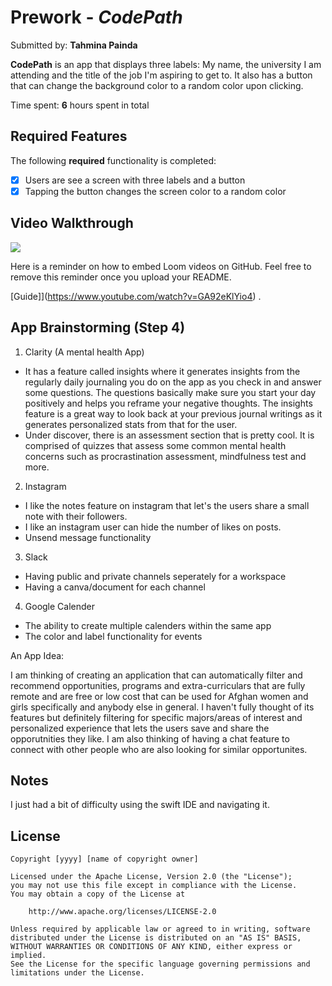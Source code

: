 # Prework - *CodePath*

Submitted by: **Tahmina Painda**

**CodePath** is an app that displays three labels: My name, the university 
I am attending and the title of the job I'm aspiring to get to. It also has a button
that can change the background color to a random color upon clicking. 

Time spent: **6** hours spent in total

## Required Features

The following **required** functionality is completed:

- [x] Users are see a screen with three labels and a button
- [x] Tapping the button changes the screen color to a random color
 
## Video Walkthrough

<div>
    <a href="https://www.loom.com/share/7fa71d307b2c455a8d1e516f6af547c2">
    </a>
    <a href="https://www.loom.com/share/7fa71d307b2c455a8d1e516f6af547c2">
      <img style="max-width:300px;" src="https://cdn.loom.com/sessions/thumbnails/7fa71d307b2c455a8d1e516f6af547c2-with-play.gif">
    </a>
  </div>

Here is a reminder on how to embed Loom videos on GitHub. Feel free to remove this reminder once you upload your README. 

[Guide]](https://www.youtube.com/watch?v=GA92eKlYio4) .

## App Brainstorming (Step 4)

1. Clarity (A mental health App)
- It has a feature called insights where it generates insights from the regularly daily journaling you do on the app as you check in and answer some questions. The questions basically make sure you start your day positively and helps you reframe your negative thoughts. The insights feature is a great way to look back at your previous journal writings as it generates personalized stats from that for the user. 
- Under discover, there is an assessment section that is pretty cool. It is comprised of quizzes that assess some common mental health concerns such as procrastination assessment, mindfulness test and more. 

2. Instagram
- I like the notes feature on instagram that let's the users share a small note with their followers.
- I like an instagram user can hide the number of likes on posts.
- Unsend message functionality

3. Slack
- Having public and private channels seperately for a workspace 
- Having a canva/document for each channel

4. Google Calender
- The ability to create multiple calenders within the same app
- The color and label functionality for events


An App Idea: 

I am thinking of creating an application that can automatically filter and recommend opportunities, programs and extra-curriculars that are fully remote and are free or low cost that can be used for Afghan women and girls specifically and anybody else in general. I haven't fully thought of its features but definitely filtering for specific majors/areas of interest and personalized experience that lets the users save and share the opporutnities they like. I am also thinking of having a chat feature to connect with other people who are also looking for similar opportunites. 

## Notes

I just had a bit of difficulty using the swift IDE and navigating it.

## License

    Copyright [yyyy] [name of copyright owner]

    Licensed under the Apache License, Version 2.0 (the "License");
    you may not use this file except in compliance with the License.
    You may obtain a copy of the License at

        http://www.apache.org/licenses/LICENSE-2.0

    Unless required by applicable law or agreed to in writing, software
    distributed under the License is distributed on an "AS IS" BASIS,
    WITHOUT WARRANTIES OR CONDITIONS OF ANY KIND, either express or implied.
    See the License for the specific language governing permissions and
    limitations under the License.
